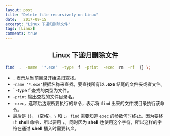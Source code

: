 ```yaml
---
layout: post
title: "Delete file recursively on Linux"
date:   2017-09-15
excerpt: "Linux 下递归删除文件"
tags: [Linux]
comments: true
---
```


<center><h2>Linux 下递归删除文件</h2></center>

<!--more-->

```sh
find  .  -name  '*.exe'  -type  f  -print  -exec  rm  -rf  {} \;
```

* `.` 表示从当前目录开始递归查找。
* `-name '*.exe'`根据名称来查找，要查找所有以 **.exe** 结尾的文件夹或者文件。
* ``-type f`查找的类型为文件。
* `-print` 输出查找的文件目录名。
* `-exec`，选项后边跟所要执行的命令，表示将 `find` 出来的文件或目录执行该命令。
* 最后是 `{}`， (空格)，`\` 和 `;`。`find` 需要知道 `exec` 的参数何时终止。因为要终止 **shell** 命令，所以要用 `;`。同时因为 **shell** 也使用这个字符，所以这样的字符在通过 **shell** 插入时需要转义。
